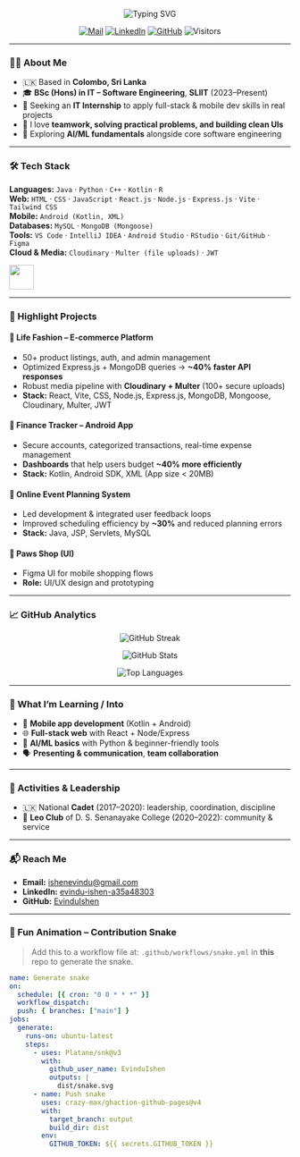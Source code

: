 <!-- Profile Header -->
<p align="center">
  <img src="https://readme-typing-svg.herokuapp.com?font=Inter&weight=600&size=28&duration=3000&pause=800&color=36BCF7&center=true&vCenter=true&multiline=true&repeat=true&width=800&height=120&lines=Hi%2C+I'm+Evindu+Ishen+%F0%9F%91%8B;Software+Engineering+Undergraduate+%7C+Full-Stack+%26+Mobile+Dev;Open+to+IT+Internship+Opportunities" alt="Typing SVG">
</p>

<p align="center">
  <a href="mailto:ishenevindu@gmail.com"><img alt="Mail" src="https://img.shields.io/badge/Email-ishenevindu%40gmail.com-1a73e8?logo=gmail&logoColor=white"></a>
  <a href="https://www.linkedin.com/in/evindu-ishen-a35a48303/"><img alt="LinkedIn" src="https://img.shields.io/badge/LinkedIn-evindu--ishen-0A66C2?logo=linkedin&logoColor=white"></a>
  <a href="https://github.com/EvinduIshen"><img alt="GitHub" src="https://img.shields.io/badge/GitHub-EvinduIshen-181717?logo=github&logoColor=white"></a>
  <img alt="Visitors" src="https://komarev.com/ghpvc/?username=EvinduIshen&style=flat&color=36BCF7">
</p>

---

### 👨‍🎓 About Me
- 🇱🇰 Based in **Colombo, Sri Lanka**  
- 🎓 **BSc (Hons) in IT – Software Engineering**, **SLIIT** (2023–Present)  
- 💼 Seeking an **IT Internship** to apply full-stack & mobile dev skills in real projects  
- 🤝 I love **teamwork, solving practical problems, and building clean UIs**  
- 🌱 Exploring **AI/ML fundamentals** alongside core software engineering

---

### 🛠 Tech Stack
**Languages:** `Java` · `Python` · `C++` · `Kotlin` · `R`  
**Web:** `HTML` · `CSS` · `JavaScript` · `React.js` · `Node.js` · `Express.js` · `Vite` · `Tailwind CSS`  
**Mobile:** `Android (Kotlin, XML)`  
**Databases:** `MySQL` · `MongoDB (Mongoose)`  
**Tools:** `VS Code` · `IntelliJ IDEA` · `Android Studio` · `RStudio` · `Git/GitHub` · `Figma`  
**Cloud & Media:** `Cloudinary` · `Multer (file uploads)` · `JWT`

<p>
  <img src="https://skillicons.dev/icons?i=java,py,cpp,kotlin,js,ts,html,css,react,nodejs,express,mongodb,mysql,vite,tailwind,androidstudio,idea,vscode,git,figma&perline=10" height="44" />
</p>

---

### 🚀 Highlight Projects
#### 🛒 Life Fashion – E-commerce Platform
- 50+ product listings, auth, and admin management  
- Optimized Express.js + MongoDB queries → **~40% faster API responses**  
- Robust media pipeline with **Cloudinary + Multer** (100+ secure uploads)
- **Stack:** React, Vite, CSS, Node.js, Express.js, MongoDB, Mongoose, Cloudinary, Multer, JWT

#### 💸 Finance Tracker – Android App
- Secure accounts, categorized transactions, real-time expense management  
- **Dashboards** that help users budget **~40% more efficiently**  
- **Stack:** Kotlin, Android SDK, XML (App size < 20MB)

#### 🎉 Online Event Planning System
- Led development & integrated user feedback loops  
- Improved scheduling efficiency by **~30%** and reduced planning errors  
- **Stack:** Java, JSP, Servlets, MySQL

#### 🐾 Paws Shop (UI)
- Figma UI for mobile shopping flows  
- **Role:** UI/UX design and prototyping

---

### 📈 GitHub Analytics
<p align="center">
  <img src="https://github-readme-streak-stats.herokuapp.com?user=EvinduIshen&theme=default" alt="GitHub Streak" />
</p>
<p align="center">
  <img src="https://github-readme-stats.vercel.app/api?username=EvinduIshen&show_icons=true&hide_title=true" alt="GitHub Stats"/>
</p>
<p align="center">
  <img src="https://github-readme-stats.vercel.app/api/top-langs/?username=EvinduIshen&layout=compact" alt="Top Languages"/>
</p>

---

### 🧩 What I’m Learning / Into
- 📱 **Mobile app development** (Kotlin + Android)  
- 🌐 **Full-stack web** with React + Node/Express  
- 🤖 **AI/ML basics** with Python & beginner-friendly tools  
- 🗣 **Presenting & communication**, **team collaboration**

---

### 🏅 Activities & Leadership
- 🇱🇰 National **Cadet** (2017–2020): leadership, coordination, discipline  
- 🦁 **Leo Club** of D. S. Senanayake College (2020–2022): community & service

---

### 📬 Reach Me
- **Email:** <a href="mailto:ishenevindu@gmail.com">ishenevindu@gmail.com</a>  
- **LinkedIn:** <a href="https://www.linkedin.com/in/evindu-ishen-a35a48303/">evindu-ishen-a35a48303</a>  
- **GitHub:** <a href="https://github.com/EvinduIshen">EvinduIshen</a>

---

### 🐍 Fun Animation – Contribution Snake
> Add this to a workflow file at: `.github/workflows/snake.yml` in **this** repo to generate the snake.
```yaml
name: Generate snake
on:
  schedule: [{ cron: "0 0 * * *" }]
  workflow_dispatch:
  push: { branches: ["main"] }
jobs:
  generate:
    runs-on: ubuntu-latest
    steps:
      - uses: Platane/snk@v3
        with:
          github_user_name: EvinduIshen
          outputs: |
            dist/snake.svg
      - name: Push snake
        uses: crazy-max/ghaction-github-pages@v4
        with:
          target_branch: output
          build_dir: dist
        env:
          GITHUB_TOKEN: ${{ secrets.GITHUB_TOKEN }}
